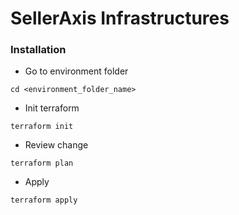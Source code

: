 # SellerAxis Infrastructures
### Installation
- Go to environment folder
```
cd <environment_folder_name>
```
- Init terraform
```
terraform init
```
- Review change
```
terraform plan
```
- Apply
```
terraform apply
```
